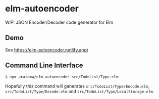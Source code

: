 # elm-autoencoder

WIP: JSON Encoder/Decoder code generator for Elm

## Demo

See https://elm-autoencoder.netlify.app/

## Command Line Interface

```shell
$ npx aratama/elm-autoencoder src/TodoList/Type.elm
```

Hopefully this command will generates `src/TodoList/Type/Encode.elm`, `src/TodoList/Type/Decode.elm` and `src/TodoList/Type/LocalStorage.elm`.

